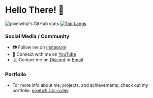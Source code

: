 # Hello There! 👋
![pixelwhiz's GitHub stats](https://github-readme-stats.vercel.app/api?username=pixelwhiz&show_icons=true&theme=dark#gh-dark-mode-only)
[![Top Langs](https://github-readme-stats.vercel.app/api/top-langs/?username=pixelwhiz&layout=compact&theme=dark#gh-dark-mode-only)](https://github.com/pixelwhiz/github-readme-stats)

### Social Media / Community
- 📷 Follow me on [Instagram](https://instagram.com/daffaxcl_)
- 🎥 Connect with me on [YouTube](https://youtube.com/@daffaxcl)
- ✉️ Contact me on [Discord](https://discordapp.com/users/591983759965028363) or [Email](mailto:daffa11futn@gmail.com) 

### Portfolio
- For more info about me, projects, and achievements, check out my portfolio: [pixelwhiz.is-a.dev](https://pixelwhiz.is-a.dev).
